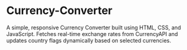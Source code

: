 # Currency-Converter
A simple, responsive Currency Converter built using HTML, CSS, and JavaScript. Fetches real-time exchange rates from CurrencyAPI and updates country flags dynamically based on selected currencies.
